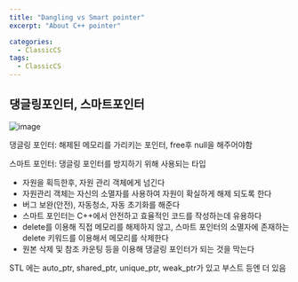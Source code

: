 ```yaml
---
title: "Dangling vs Smart pointer"
excerpt: "About C++ pointer"

categories:
  - ClassicCS
tags:
  - ClassicCS
---
```


## 댕글링포인터, 스마트포인터
![image](https://user-images.githubusercontent.com/34998051/68464649-4f599200-0254-11ea-9767-098b6d19aa19.png)  

댕글링 포인터: 해제된 메모리를 가리키는 포인터, free후 null을 해주어야함

스마트 포인터: 댕글링 포인터를 방지하기 위해 사용되는 타입

- 자원을 획득한후, 자원 관리 객체에게 넘긴다
- 자원관리 객체는 자신의 소멸자를 사용하여 자원이 확실하게 해제 되도록 한다
- 버그 보완(안전), 자동청소, 자동 초기화를 해준다
- 스마트 포인터는 C++에서 안전하고 효율적인 코드를 작성하는데 유용하다
- delete를 이용해 직접 메모리를 해제하지 않고, 스마트 포인터의 소멸자에 존재하는 delete 키워드를 이용해서 메모리를 삭제한다
- 원본 삭제 및 참조 카운팅 등을 이용해 댕글링 포인터가 되는 것을 막는다

STL 에는 auto_ptr, shared_ptr, unique_ptr, weak_ptr가 있고 부스트 등엔 더 있음

